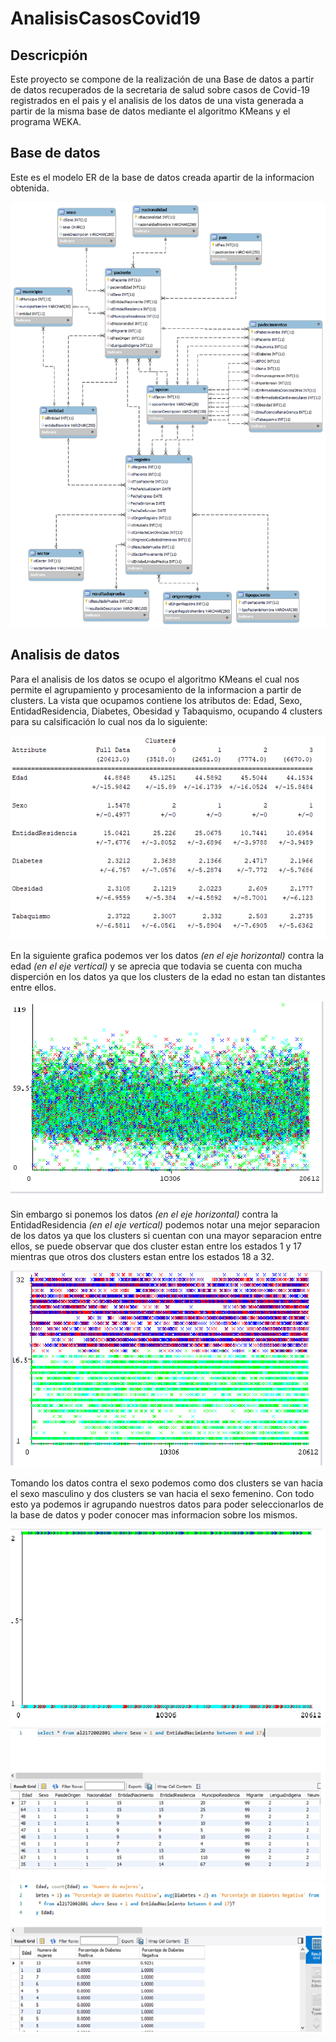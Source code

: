 # AnalisisCasosCovid19

## Descricpión

Este proyecto se compone de la realización de una Base de datos a partir de datos recuperados de la secretaria de salud sobre casos de Covid-19 registrados en el pais y el analisis de los datos de una vista generada a partir de la misma base de datos mediante el algoritmo KMeans y el programa WEKA.

## Base de datos

Este es el modelo ER de la base de datos creada apartir de la informacion obtenida.

![BasedeDatos](Img/Covid19premier.png)

## Analisis de datos

Para el analisis de los datos se ocupo el algoritmo KMeans el cual nos permite el agrupamiento y procesamiento de la informacion a partir de clusters.
La vista que ocupamos contiene los atributos de: Edad, Sexo, EntidadResidencia, Diabetes, Obesidad y Tabaquismo, ocupando 4 clusters para su calsificación lo cual nos da lo siguiente:

![DistribuciondelosClusters](Img/4clusters.png)

En la siguiente grafica podemos ver los datos *(en el eje horizontal)* contra la edad *(en el eje vertical)* y se aprecia que todavia se cuenta con mucha disperción en los datos ya que los clusters de la edad no estan tan distantes entre ellos.

![GraficaEdadDatos](Img/GraficaEdadDatos.png)

Sin embargo si ponemos los datos *(en el eje horizontal)* contra la EntidadResidencia *(en el eje vertical)* podemos notar una mejor separacion de los datos ya que los clusters si cuentan con una mayor separacion entre ellos, se puede observar que dos cluster estan entre los estados 1 y 17 mientras que otros dos clusters estan entre los estados 18 a 32.

![GraficoEResidenciaDatos](Img/ENDatos.png)

Tomando los datos contra el sexo podemos como dos clusters se van hacia el sexo masculino y dos clusters se van hacia el sexo femenino. Con todo esto ya podemos ir agrupando nuestros datos para poder seleccionarlos de la base de datos y poder conocer mas informacion sobre los mismos.

![GraficoSexoDatos](Img/SexoDatos.png)
![QuerydeSeleccion](Img/Query1.png)
![QuerydeSeleccion](Img/Query2.png)
